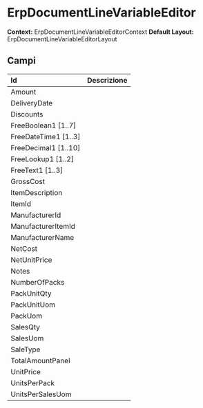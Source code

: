 # ErpDocumentLineVariableEditor

**Context:** ErpDocumentLineVariableEditorContext **Default Layout:** ErpDocumentLineVariableEditorLayout

## Campi

| Id | Descrizione |
| :--- | :--- |
| Amount |  |
| DeliveryDate |  |
| Discounts |  |
| FreeBoolean1 \[1..7\] |  |
| FreeDateTime1 \[1..3\] |  |
| FreeDecimal1 \[1..10\] |  |
| FreeLookup1 \[1..2\] |  |
| FreeText1 \[1..3\] |  |
| GrossCost |  |
| ItemDescription |  |
| ItemId |  |
| ManufacturerId |  |
| ManufacturerItemId |  |
| ManufacturerName |  |
| NetCost |  |
| NetUnitPrice |  |
| Notes |  |
| NumberOfPacks |  |
| PackUnitQty |  |
| PackUnitUom |  |
| PackUom |  |
| SalesQty |  |
| SalesUom |  |
| SaleType |  |
| TotalAmountPanel |  |
| UnitPrice |  |
| UnitsPerPack |  |
| UnitsPerSalesUom |  |

